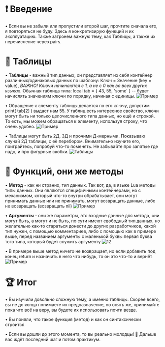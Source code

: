 ❗️ Введение
========================================
• Если вы не забыли или пропустили второй шаг, прочтите сначала его, я повторяться не буду. Здесь я конкретизирую функций и их эксплуатацию. Также затронем важную тему, как Таблицы, а также их перечисление через pairs.

🔳 Таблицы
=======================================
• **Таблицы** - важный тип данных, он представляет из себя контейнер различных/одинаковых данных по шаблону: Ключ = Значение (key = value), *ВАЖНО! Ключи начинаются с 1, а не с 0 как во всех других языках*. Обычная таблица типа: local tab = { 43, 55, 'some' } -- будет начислять значениям ключи по порядку, начиная с единицы.
![Пример](https://i.imgur.com/fLhSprr.png)

• Обращение к элементу таблицы делается по его ключу, допустим print( tab[2] ) выдаст нам 55. У таблиц есть интересное свойство, ключи могут быть ни только целочисленного типа данных, но ещё и строкой. То есть, мы можем обращаться к элементу, используя строку, что очень удобно. 
![Пример](https://i.imgur.com/sakyhfM.png)

• Таблицы могут быть 2Д, 3Д и прочими Д-мерными. Показываю случай 2Д таблицы, с её перебором. Внимательно изучите его, поиграйтесь, попробуй что-то поменять. Не забывайте про запятые где надо, и про фигурные скобки.
![Таблицы](https://i.imgur.com/KcXk69b.png)

🔘 Функций, они же методы
=======================================
• **Метод** - как ни странно, тип данных. Так вот, да, в языке Lua методы типы данных. Они являются специфичными контейнерами, но с механизмом, который что-то внутри обрабатывает, они могут принимать данные или не принимать, могут возвращать данные, либо не возвращать (возвращать nil)
![Пример](https://i.imgur.com/1TmWPQ5.png)

• **Аргументы** - они же параметры, это входные данные для метода, они могут быть, а могут и не быть, по сути имеют свободный тип данных, но желательно как-то стараться донести до других разработчиков, какой тип нужен, с помощью комментариев, либо с помощью как в примере выше, перед названием аргументы с маленькой буквы первая буква того типа, который будет служить аргументу
![12](https://i.imgur.com/EwDXFUo.png)

• В примере выше метод ничего не возвращает, но если добавить под конец return и назначить в него что нибудь, то он это что-то и вернёт
![Пример](https://i.imgur.com/4qabHtu.png)

🏆 Итог
==========================================
• Вы изучили довольно сложную тему, а именно таблицы. Скорее всего, вы не до конца понимаете их предназначение, но опять же, принимайте пока что всё на веру, вы будете их использовать почти везде. 

• Вы поняли, что такое функция (метод) и как он синтаксически строится.

• Если вы дошли до этого момента, то вы реально молодцы! 👏 Дальше вас ждёт последний шаг и потом практикум.
